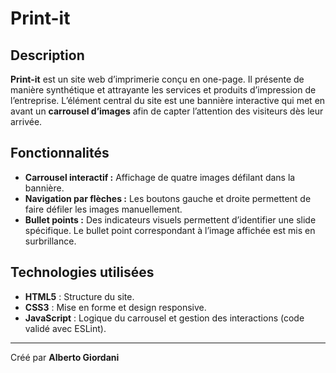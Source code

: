 # Print-it

## Description
**Print-it** est un site web d’imprimerie conçu en one-page. Il présente de manière synthétique et attrayante les services et produits d’impression de l’entreprise. L’élément central du site est une bannière interactive qui met en avant un **carrousel d’images** afin de capter l’attention des visiteurs dès leur arrivée.

## Fonctionnalités
- **Carrousel interactif :** Affichage de quatre images défilant dans la bannière.
- **Navigation par flèches :** Les boutons gauche et droite permettent de faire défiler les images manuellement.
- **Bullet points :** Des indicateurs visuels permettent d’identifier une slide spécifique. Le bullet point correspondant à l’image affichée est mis en surbrillance.

## Technologies utilisées
- **HTML5** : Structure du site.
- **CSS3** : Mise en forme et design responsive.
- **JavaScript** : Logique du carrousel et gestion des interactions (code validé avec ESLint).

---

Créé par **Alberto Giordani**
